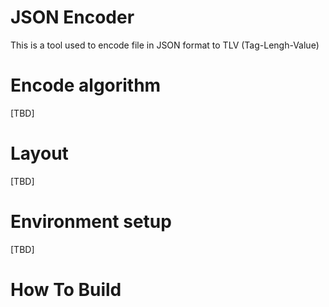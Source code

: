 # JSON Encoder
This is a tool used to encode file in JSON format to TLV (Tag-Lengh-Value)

# Encode algorithm
[TBD]

# Layout
[TBD]

# Environment setup
[TBD]

# How To Build
